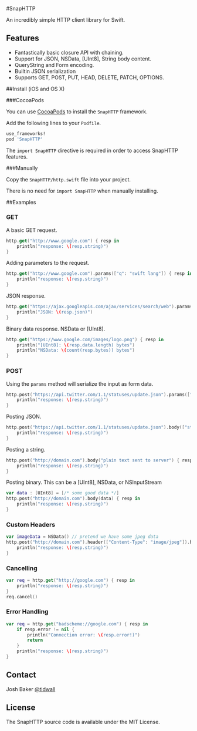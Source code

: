 #SnapHTTP

An incredibly simple HTTP client library for Swift.

## Features

- Fantastically basic closure API with chaining.
- Support for JSON, NSData, [UInt8], String body content.
- QueryString and Form encoding.
- Builtin JSON serialization
- Supports GET, POST, PUT, HEAD, DELETE, PATCH, OPTIONS.

##Install (iOS and OS X)

###CocoaPods

You can use [CocoaPods](http://cocoapods.org/?q=SnapHTTP) to install the `SnapHTTP` framework.

Add the following lines to your `Podfile`.

```ruby
use_frameworks!
pod 'SnapHTTP'
```

The `import SnapHTTP` directive is required in order to access SnapHTTP features.

###Manually

Copy the `SnapHTTP/http.swift` file into your project.

There is no need for `import SnapHTTP` when manually installing.

##Examples

### GET

A basic GET request.

```swift
http.get("http://www.google.com") { resp in
    println("response: \(resp.string)")
}
```

Adding parameters to the request.

```swift
http.get("http://www.google.com").params(["q": "swift lang"]) { resp in
    println("response: \(resp.string)")
}
```

JSON response.

```swift
http.get("https://ajax.googleapis.com/ajax/services/search/web").params(["q": "Emily Dickinson", "v": "1.0"]) { resp in
    println("JSON: \(resp.json)")
}
```

Binary data response. NSData or [UInt8].

```swift
http.get("https://www.google.com/images/logo.png") { resp in
    println("[UInt8]: \(resp.data.length) bytes")
    println("NSData: \(count(resp.bytes)) bytes")
}
```

### POST

Using the `params` method will serialize the input as form data.

```swift
http.post("https://api.twitter.com/1.1/statuses/update.json").params(["status": "Or else a peacock’s purple train"]) { resp in
    println("response: \(resp.string)")
}
```

Posting JSON.

```swift
http.post("https://api.twitter.com/1.1/statuses/update.json").body(["status": "Or else a peacock’s purple train"]) { resp in
    println("response: \(resp.string)")
}
```

Posting a string.

```swift
http.post("http://domain.com").body("plain text sent to server") { resp in
    println("response: \(resp.string)")
}
```

Posting binary. This can be a [UInt8], NSData, or NSInputStream

```swift
var data : [UInt8] = [/* some good data */]
http.post("http://domain.com").body(data) { resp in
    println("response: \(resp.string)")
}
```

### Custom Headers

```swift
var imageData = NSData() // pretend we have some jpeg data 
http.post("http://domain.com").header(["Content-Type": "image/jpeg"]).body(imageData) { resp in
    println("response: \(resp.string)")
}
```

### Cancelling

```swift
var req = http.get("http://google.com") { resp in
    println("response: \(resp.string)")
}
req.cancel()
```

### Error Handling

```swift
var req = http.get("badscheme://google.com") { resp in
    if resp.error != nil {
        println("Connection error: \(resp.error!)")
        return
    }
    println("response: \(resp.string)")
}
```

## Contact
Josh Baker [@tidwall](http://twitter.com/tidwall)

## License

The SnapHTTP source code is available under the MIT License.
